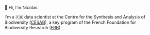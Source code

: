 :wave: Hi, I'm Nicolas

I'm a 🇫🇷 data scientist at the Centre for the Synthesis and Analysis of Biodiversity ([CESAB](https://www.fondationbiodiversite.fr/en/about-the-foundation/le-cesab/)), a key program of the French Foundation for Biodiversity Research ([FRB](https://www.fondationbiodiversite.fr/en/))
